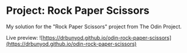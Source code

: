 # Project: Rock Paper Scissors
My solution for the "Rock Paper Scissors" project from The Odin Project.

Live preview: ![https://drbunyod.github.io/odin-rock-paper-scissors](https://drbunyod.github.io/odin-rock-paper-scissors)
